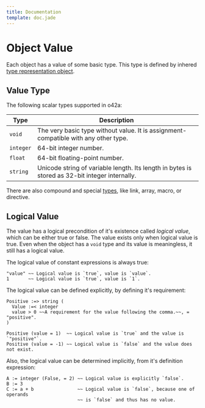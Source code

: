 ```yaml
---
title: Documentation
template: doc.jade
---
```


Object Value
============
<!--
Copyright (C) 2010-2013 Ruslan Lopatin.
Permission is granted to copy, distribute and/or modify this document
under the terms of the GNU Free Documentation License, Version 1.3
or any later version published by the Free Software Foundation;
with no Invariant Sections, no Front-Cover Texts, and no Back-Cover Texts.
A copy of the license is included in the section entitled "GNU
Free Documentation License".
-->

Each object has a value of some basic type. This type is defined by inhered
[type representation object](../core/index.html#basic_types).


Value Type
----------

The following scalar types supported in o42a:

| Type      | Description
|-----------|-------------
| `void`    | The very basic type without value. It is assignment-compatible with any other type.
| `integer` | 64-bit integer number.
| `float`   | 64-bit floating-point number.
| `string`  | Unicode string of variable length. Its length in bytes is stored as 32-bit integer internally.

There are also compound and special [types](../core/index.html#basic_types),
like link, array, macro, or directive.


Logical Value
-------------

The value has a logical precondition of it's existence called _logical value_,
which can be either true or false. The value exists only when logical value is
true. Even when the object has a `void` type and its value is meaningless, it
still has a logical value.

The logical value of constant expressions is always true:
```o42a
"value" ~~ Logical value is `true`, value is `value`.
1       ~~ Logical value is `true`, value is `1`.
```

The logical value can be defined explicitly, by defining it's requirement:
```o42a
Positive :=> string (
  Value :=< integer
  value > 0 ~~A requirement for the value following the comma.~~, = "positive".
)

Positive (value = 1)  ~~ Logical value is `true` and the value is `"positive"`.
Positive (value = -1) ~~ Logical value is `false` and the value does not exist.
```

Also, the logical value can be determined implicitly, from it's definition
expression:
```o42a
A := integer (False, = 2) ~~ Logical value is explicitly `false`.
B := 3
C := a + b                ~~ Logical value is `false`, because one of operands
                          ~~ is `false` and thus has no value.
```
